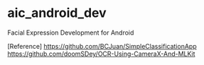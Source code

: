 # aic_android_dev

Facial Expression Development for Android <br>

[Reference]
https://github.com/BCJuan/SimpleClassificationApp <br>
https://github.com/doomSDey/OCR-Using-CameraX-And-MLKit <br>
